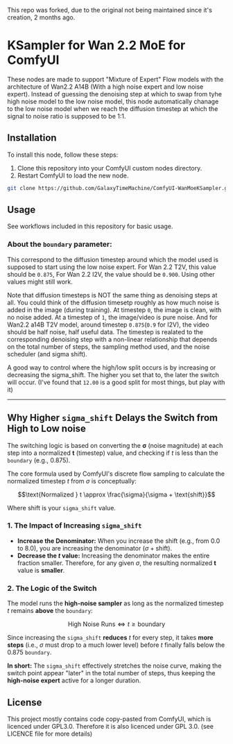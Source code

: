 This repo was forked, due to the original not being maintained since it's creation, 2 months ago.

# KSampler for Wan 2.2 MoE for ComfyUI

These nodes are made to support "Mixture of Expert" Flow models with the architecture of Wan2.2 A14B (With a high noise expert and low noise expert).
Instead of guessing the denoising step at which to swap from tyhe high noise model to the low noise model, this node automatically chanage to the low noise model when we reach the diffusion timestep at which the signal to noise ratio is supposed to be 1:1.


## Installation

To install this node, follow these steps:

1. Clone this repository into your ComfyUI custom nodes directory.
2. Restart ComfyUI to load the new node.

```bash
git clone https://github.com/GalaxyTimeMachine/ComfyUI-WanMoeKSampler.git /path-to-ComfyUI/custom_nodes/WanMoeKSampler
```

## Usage

See workflows included in this repository for basic usage.

### About the `boundary` parameter:

This correspond to the diffusion timestep around which the model used is supposed to start using the low noise expert. For Wan 2.2 T2V, this value should be `0.875`,  For Wan 2.2 I2V, the value should be `0.900`. Using other values might still work.

Note that diffusion timesteps is NOT the same thing as denoising steps at all. You could think of the diffusion timesetp roughly as how much noise is added in the image (during training). At timestep `0`, the image is clean, with no noise added.  At a timestep of `1`, the image/video is pure noise. And for Wan2.2 a14B T2V model, around timestep `0.875`(`0.9` for I2V), the video should be half noise, half useful data. The timestep is realated to the corresponding denoising step with a non-linear relationship that depends on the total number of steps, the sampling method used, and the noise scheduler (and sigma shift).

A good way to control where the high/low split occurs is by increasing or decreasing the sigma_shift. The higher you set that to, the later the switch will occur. (I've found that `12.00` is a good split for most things, but play with it)
***

## Why Higher `sigma_shift` Delays the Switch from High to Low noise

The switching logic is based on converting the $\mathbf{\sigma}$ (noise magnitude) at each step into a normalized $\mathbf{t}$ (timestep) value, and checking if $t$ is less than the `boundary` (e.g., 0.875).

The core formula used by ComfyUI's discrete flow sampling to calculate the normalized timestep $t$ from $\sigma$ is conceptually:

$$\text{Normalized } t \approx \frac{\sigma}{\sigma + \text{shift}}$$

Where $\text{shift}$ is your `sigma_shift` value.

### 1. The Impact of Increasing `sigma_shift`

* **Increase the Denominator:** When you increase the $\text{shift}$ (e.g., from 0.0 to 8.0), you are increasing the denominator ($\sigma + \text{shift}$).
* **Decrease the $t$ value:** Increasing the denominator makes the entire fraction smaller. Therefore, for any given $\sigma$, the resulting normalized $\mathbf{t}$ value is **smaller**.

### 2. The Logic of the Switch

The model runs the **high-noise sampler** as long as the normalized timestep $t$ remains **above** the `boundary`:

$$\text{High Noise Runs} \iff t \ge \text{boundary}$$

Since increasing the `sigma_shift` **reduces** $t$ for every step, it takes **more steps** (i.e., $\sigma$ must drop to a much lower level) before $t$ finally falls below the 0.875 `boundary`.

**In short:** The `sigma_shift` effectively stretches the noise curve, making the switch point appear "later" in the total number of steps, thus keeping the **high-noise expert** active for a longer duration.

## License

This project mostly contains code copy-pasted from ComfyUI, which is licenced under GPL3.0. Therefore it is also licenced under GPL 3.0. (see LICENCE file for more details)
